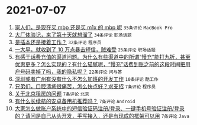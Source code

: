 # 2021-07-07

1. [家人们，是现在买 mbp 还是买 m1x 的 mbp 呢](https://www.v2ex.com/t/787997) `35条评论` `MacBook Pro`
1. [大厂体验记，来了第十天就想溜了](https://www.v2ex.com/t/788005) `34条评论` `职场话题`
1. [是插本还是接着工作？](https://www.v2ex.com/t/788002) `32条评论` `程序员`
1. [一大早，就收到了 10 万点暴击短信，贼难受](https://www.v2ex.com/t/788000) `25条评论` `职场话题`
1. [有感于话费充值的渠道问题。为什么有些渠道中的所谓“慢充”能打九折，甚至优惠更多？怎么实现的？有什么猫腻呢，“慢充”话费到账之前的这段时间把用户号码卖掉了吗，我的隐私呢？](https://www.v2ex.com/t/788003) `22条评论` `问与答`
1. [深圳或者广州有没有什么不怎么加班的开发工作](https://www.v2ex.com/t/787993) `10条评论` `酷工作`
1. [兄弟们，口腔溃疡很痛苦，怎么快点好？求支招](https://www.v2ex.com/t/788021) `7条评论` `程序员`
1. [关于北京租房的问题](https://www.v2ex.com/t/788017) `7条评论` `北京`
1. [有什么长续航的安卓备用机推荐吗？](https://www.v2ex.com/t/787992) `7条评论` `Android`
1. [大家怎么做账户系统中的短信验证码注册/登录、一键手机号验证注册/登录的？请问是自己从头开发，手写接入，还是有现成的框架可以用](https://www.v2ex.com/t/787989) `7条评论` `Java`
